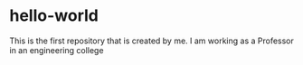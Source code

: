 # hello-world
This is the first repository that is created by me.
I am working as a Professor in an engineering college
